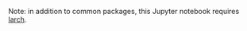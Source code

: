 Note: in addition to common packages, this Jupyter notebook requires [larch](https://github.com/xraypy/xraylarch). 